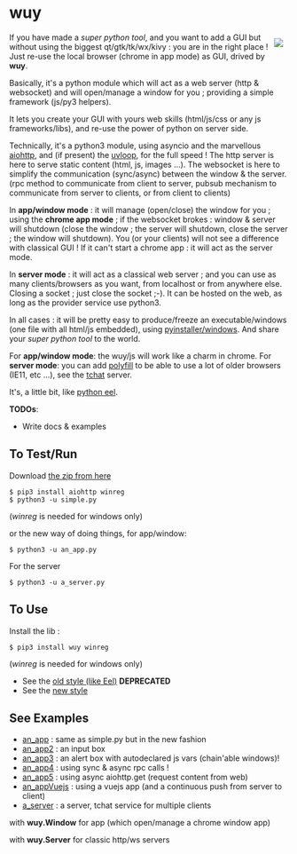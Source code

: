 # wuy 

<img src="https://github.com/manatlan/wuy/blob/master/wiki/capture.png" style="float:right;margin:10px"/>

If you have made a _super python tool_, and you want to add a GUI but without using the biggest qt/gtk/tk/wx/kivy : you are in the right place ! Just re-use the local browser (chrome in app mode) as GUI, drived by **wuy**.

Basically, it's a python module which will act as a web server (http & websocket) and will open/manage a window for you ; providing a simple framework (js/py3 helpers).

It lets you create your GUI with yours web skills (html/js/css or any js frameworks/libs), and re-use the power of python on server side.

Technically, it's a python3 module, using asyncio and the marvellous [aiohttp](https://aiohttp.readthedocs.io/en/stable/), and (if present) the [uvloop](https://magic.io/blog/uvloop-blazing-fast-python-networking/), for the full speed ! The http server is here to serve static content (html, js, images ...). The websocket is here to simplify the communication (sync/async) between the window & the server. (rpc method to communicate from client to server, pubsub mechanism to communicate from server to clients, or from client to clients)

In **app/window mode** : it will manage (open/close) the window for you ; using the **chrome app mode** ; if the websocket brokes : window & server will shutdown (close the window ; the server will shutdown, close the server ; the window will shutdown). You (or your clients) will not see a difference with classical GUI ! If it can't start a chrome app : it will act as the server mode. 

In **server mode** : it will act as a classical web server ; and you can use as many clients/browsers as you want, from localhost or from anywhere else. Closing a socket ; just close the socket ;-). It can be hosted on the web, as long as the provider service use python3.

In all cases : it will be pretty easy to produce/freeze an executable/windows (one file with all html/js embedded), using [pyinstaller/windows](https://github.com/manatlan/wuy/blob/master/BUILD.bat). And share your _super python tool_ to the world.

For **app/window mode**: the wuy/js will work like a charm in chrome. For **server mode**: you can add [polyfill](https://polyfill.io/v2/docs/) to be able to use a lot of older browsers (IE11, etc ...), see the [tchat](https://github.com/manatlan/wuy/blob/master/web/tchat.html) server.

It's, a little bit, like [python eel](https://github.com/ChrisKnott/Eel).

**TODOs**:
* Write docs & examples

## To Test/Run

Download [the zip from here](https://github.com/manatlan/wuy/archive/master.zip)

    $ pip3 install aiohttp winreg
    $ python3 -u simple.py

(_winreg_ is needed for windows only)

or the new way of doing things, for app/window:

    $ python3 -u an_app.py

For the server 

    $ python3 -u a_server.py

## To Use

Install the lib :

    $ pip3 install wuy winreg

(_winreg_ is needed for windows only)

* See the [old style (like Eel)](https://github.com/manatlan/wuy/blob/master/wiki/old.md) ****DEPRECATED****
* See the [new style](https://github.com/manatlan/wuy/blob/master/wiki/tuto.md)

## See Examples

* [an_app](https://github.com/manatlan/wuy/blob/master/an_app.py) : same as simple.py but in the new fashion
* [an_app2](https://github.com/manatlan/wuy/blob/master/an_app2.py) : an input box
* [an_app3](https://github.com/manatlan/wuy/blob/master/an_app3.py) : an alert box with autodeclared js vars (chain'able windows)!
* [an_app4](https://github.com/manatlan/wuy/blob/master/an_app4.py) : using sync & async rpc calls !
* [an_app5](https://github.com/manatlan/wuy/blob/master/an_app5.py) : using async aiohttp.get (request content from web)
* [an_appVuejs](https://github.com/manatlan/wuy/blob/master/an_appVuejs.py) : using a vuejs app (and  a continuous push from server to client)
* [a_server](https://github.com/manatlan/wuy/blob/master/a_server.py) : a server, tchat service for multiple clients

with **wuy.Window** for app (which open/manage a chrome window app)

with **wuy.Server** for classic http/ws servers

